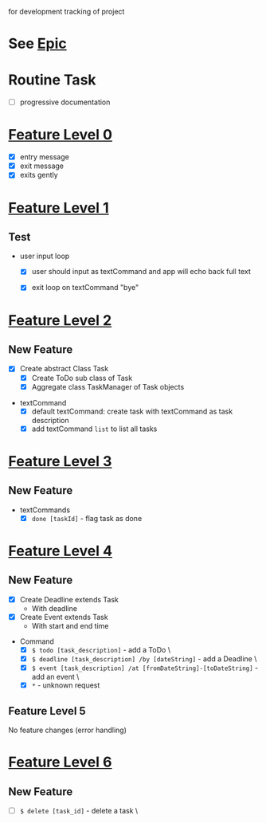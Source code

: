 for development tracking of project

# See [Epic](https://www.notion.so/Duke-Coronet-fc4c509a3abd42ffa0d7bcbd93a8114c)

# Routine Task
- [ ] progressive documentation

# [Feature Level 0](https://www.notion.so/Level-0-Greet-71a7be8614a440169e7041813d1f943e)

- [x] entry message
- [x] exit message
- [x] exits gently

# [Feature Level 1](https://www.notion.so/Level-1-Greet-Echo-Exit-2b73e7e61b944e878b8150f937218f88)

## Test
- user input loop
    - [x] user should input as textCommand and app will echo back full text
    - [x] exit loop on textCommand "bye"


# [Feature Level 2](https://www.notion.so/Level-2-Add-List-ec463c120b9447a6be16443b3ecf3d5c)

## New Feature
- [x] Create abstract Class Task
    - [x] Create ToDo sub class of Task
    - [x] Aggregate class TaskManager of Task objects
- textCommand
    - [x] default textCommand: create task with textCommand as task description
    - [x] add textCommand `list` to list all tasks
  
# [Feature Level 3](https://www.notion.so/Level-3-Mark-as-Done-b1fc5a70549d4f099631a786241d7ce5)

## New Feature

- textCommands
  - [x] `done [taskId]` - flag task as done

# [Feature Level 4](https://www.notion.so/Level-4-ToDos-Events-Deadlines-7ed23a1dcfb5464f9262e5e13f61f028)

## New Feature


- [x] Create Deadline extends Task
  - With deadline
- [x] Create Event extends Task
  - With start and end time
- Command
  - [x] `$ todo [task_description]` - add a ToDo \
  - [x] `$ deadline [task_description] /by [dateString]` - add a Deadline \
  - [x] `$ event [task_description] /at [fromDateString]-[toDateString]` - add an event \
  - [x] `*` - unknown request

## Feature Level 5

No feature changes (error handling)

# [Feature Level 6](https://www.notion.so/Level-6-Delete-01e01049c8ef41748ba3be9b035b0e5d)

## New Feature

- [ ] `$ delete [task_id]` - delete a task \
